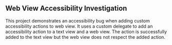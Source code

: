 ## Web View Accessibility Investigation
This project demonstrates an accessibility bug when adding custom accessibility actions to web view.
It uses a custom delegate to add an accessibility action to a text view and a web view.  The
action is successfully added to the text view but the web view does not respect the added action.